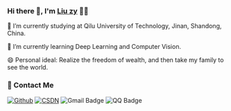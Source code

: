 ### Hi there 👋, I'm [Liu zy](https://github.com/zongyinliu) 👨‍💻


🌱 I’m currently studying at Qilu University of Technology, Jinan, Shandong, China.

🔭 I’m currently learning Deep Learning and Computer Vision.

😄 Personal ideal: Realize the freedom of wealth, and then take my family to see the world.


### 💬 Contact Me 
[![Github](https://img.shields.io/badge/-Github-000?style=flat&logo=Github&logoColor=white)](https://github.com/zongyinliu)
[![CSDN](https://img.shields.io/badge/-CSDN-red?style=flat&logo=CSDN&logoColor=white)](https://blog.csdn.net/weixin_51391591)
![Gmail Badge](https://img.shields.io/badge/-zongyinliu@126.com-c14438?style=flat-square&logo=Gmail&logoColor=white)
![QQ Badge](https://img.shields.io/badge/-1191112770-3563d5?style=flat-square&logo=Tencent-QQ)
<!-- 
### 🚦 Stats

<a href="https://github.com/natee/website">
  <img src="https://github-readme-stats.vercel.app/api?username=zongyinliu&show_icons=true&hide=commits" />
</a>
<a href="https://github.com/natee/website">
  <img src="https://github-readme-stats.vercel.app/api/top-langs/?username=zongyinliu&layout=compact" />
</a>
 -->

